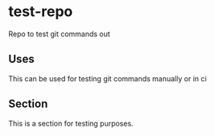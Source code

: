 # test-repo
Repo to test git commands out

## Uses
This can be used for testing git commands manually or in ci

## Section
This is a section for testing purposes.
